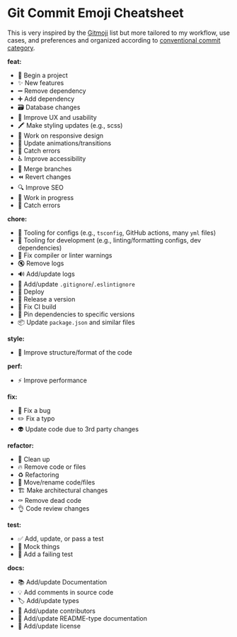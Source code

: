 # Git Commit Emoji Cheatsheet

This is very inspired by the [Gitmoji](https://gitmoji.dev/) list but more tailored to my workflow, use cases, and preferences and organized according to [conventional commit category](https://karma-runner.github.io/0.10/dev/git-commit-msg.html).

**feat:**
- 🎉 Begin a project
- ✨ New features
- ➖ Remove dependency
- ➕ Add dependency
- 🗃️ Database changes
- 🚸 Improve UX and usability
- 🖍 Make styling updates (e.g., scss)
- 📱 Work on responsive design
- 💫 Update animations/transitions
- 🥅 Catch errors
- ♿️ Improve accessibility
- 🔀 Merge branches
- ⏪️ Revert changes
- 🔍️ Improve SEO
- 🚧 Work in progress
- 🥅 Catch errors

**chore:**
- 🔧 Tooling for configs (e.g., `tsconfig`, GitHub actions, many `yml` files)
- 🔨 Tooling for development (e.g., linting/formatting configs, dev dependencies)
- 🚨 Fix compiler or linter warnings
- 🔇 Remove logs
- 🔊 Add/update logs
- 🙈 Add/update `.gitignore`/`.eslintignore`
- 🚀 Deploy
- 🔖 Release a version
- 💚 Fix CI build
- 📌 Pin dependencies to specific versions
- 📦 Update `package.json` and similar files

**style:**
- 🎨 Improve structure/format of the code

**perf:**
- ⚡️ Improve performance

**fix:**
- 🐛 Fix a bug
- ✏️ Fix a typo
- 👽️ Update code due to 3rd party changes

**refactor:**
- 🧼 Clean up
- 🔥 Remove code or files
- ♻️ Refactoring
- 🚚 Move/rename code/files
- 🏗️ Make architectural changes
- ⚰️ Remove dead code
- 👌 Code review changes

**test:**
- ✅ Add, update, or pass a test
- 🤡 Mock things
- 🧪 Add a failing test

**docs:**
- 📚 Add/update Documentation
- 💡 Add comments in source code
- 🏷️ Add/update types
- 👥 Add/update contributors
- 📝 Add/update README-type documentation
- 📄 Add/update license
